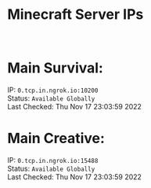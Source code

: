 
# Minecraft Server IPs

</br><h1>Main Survival:</h1>IP: `0.tcp.in.ngrok.io:10200` </br> Status: `Available Globally` </br> Last Checked: Thu Nov 17 23:03:59 2022
</br><h1>Main Creative:</h1>IP: `0.tcp.in.ngrok.io:15488` </br> Status: `Available Globally` </br> Last Checked: Thu Nov 17 23:03:59 2022
